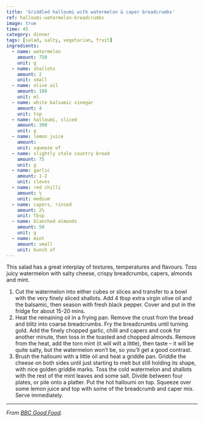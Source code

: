 ```yaml
---
title: 'Griddled halloumi with watermelon & caper breadcrumbs'
ref: halloumi-watermelon-breadcrumbs
image: true
time: 45
category: dinner
tags: [salad, salty, vegetarian, fruit]
ingredients:
  - name: watermelon
    amount: 750
    unit: g
  - name: shallots
    amount: 2
    unit: small
  - name: olive oil
    amount: 100
    unit: ml
  - name: white balsamic vinegar
    amount: 4
    unit: tsp
  - name: halloumi, sliced
    amount: 300
    unit: g
  - name: lemon juice
    amount:
    unit: squeeze of
  - name: slightly stale country bread
    amount: 75
    unit: g
  - name: garlic
    amount: 1-2
    unit: cloves
  - name: red chilli
    amount: ½
    unit: medium
  - name: capers, rinsed
    amount: 2½
    unit: tbsp
  - name: blanched almonds
    amount: 50
    unit: g
  - name: mint
    amount: small
    unit: bunch of
---
```


This salad has a great interplay of textures, temperatures and flavours. Toss juicy watermelon with salty cheese, crispy breadcrumbs, capers, almonds and mint.

1. Cut the watermelon into either cubes or slices and transfer to a bowl with the very finely sliced shallots. Add 4 tbsp extra virgin olive oil and the balsamic, then season with fresh black pepper. Cover and put in the fridge for about 15-20 mins.
2. Heat the remaining oil in a frying pan. Remove the crust from the bread and blitz into coarse breadcrumbs. Fry the breadcrumbs until turning gold. Add the finely chopped garlic, chilli and capers and cook for another minute, then toss in the toasted and chopped almonds. Remove from the heat, add the torn mint (it will wilt a little), then taste – it will be quite salty, but the watermelon won’t be, so you’ll get a good contrast.
3. Brush the halloumi with a little oil and heat a griddle pan. Griddle the cheese on both sides until just starting to melt but still holding its shape, with nice golden griddle marks. Toss the cold watermelon and shallots with the rest of the mint leaves and some salt. Divide between four plates, or pile onto a platter. Put the hot halloumi on top. Squeeze over some lemon juice and top with some of the breadcrumb and caper mix. Serve immediately.

---

_From [BBC Good Food](https://www.bbcgoodfood.com/recipes/griddled-halloumi-watermelon-caper-breadcrumbs)._
